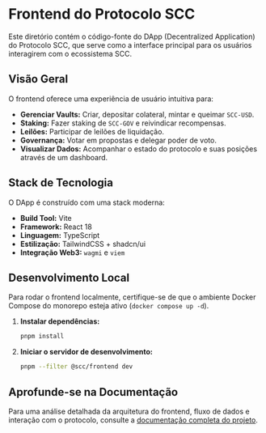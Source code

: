 # Frontend do Protocolo SCC

Este diretório contém o código-fonte do DApp (Decentralized Application) do Protocolo SCC, que serve como a interface principal para os usuários interagirem com o ecossistema SCC.

## Visão Geral

O frontend oferece uma experiência de usuário intuitiva para:

*   **Gerenciar Vaults:** Criar, depositar colateral, mintar e queimar `SCC-USD`.
*   **Staking:** Fazer staking de `SCC-GOV` e reivindicar recompensas.
*   **Leilões:** Participar de leilões de liquidação.
*   **Governança:** Votar em propostas e delegar poder de voto.
*   **Visualizar Dados:** Acompanhar o estado do protocolo e suas posições através de um dashboard.

## Stack de Tecnologia

O DApp é construído com uma stack moderna:

*   **Build Tool:** Vite
*   **Framework:** React 18
*   **Linguagem:** TypeScript
*   **Estilização:** TailwindCSS + shadcn/ui
*   **Integração Web3:** `wagmi` e `viem`

## Desenvolvimento Local

Para rodar o frontend localmente, certifique-se de que o ambiente Docker Compose do monorepo esteja ativo (`docker compose up -d`).

1.  **Instalar dependências:**
    ```bash
    pnpm install
    ```
2.  **Iniciar o servidor de desenvolvimento:**
    ```bash
    pnpm --filter @scc/frontend dev
    ```

## Aprofunde-se na Documentação

Para uma análise detalhada da arquitetura do frontend, fluxo de dados e interação com o protocolo, consulte a [documentação completa do projeto](../docs/README.md).